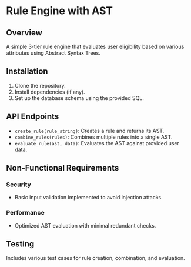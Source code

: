 # Rule Engine with AST

## Overview
A simple 3-tier rule engine that evaluates user eligibility based on various attributes using Abstract Syntax Trees.

## Installation
1. Clone the repository.
2. Install dependencies (if any).
3. Set up the database schema using the provided SQL.

## API Endpoints
- `create_rule(rule_string)`: Creates a rule and returns its AST.
- `combine_rules(rules)`: Combines multiple rules into a single AST.
- `evaluate_rule(ast, data)`: Evaluates the AST against provided user data.

## Non-Functional Requirements
### Security
- Basic input validation implemented to avoid injection attacks.

### Performance
- Optimized AST evaluation with minimal redundant checks.

## Testing
Includes various test cases for rule creation, combination, and evaluation.